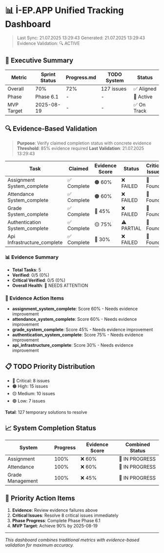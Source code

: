# 📊 İ-EP.APP Unified Tracking Dashboard

> Last Sync: 21.07.2025 13:29:43
> Generated: 21.07.2025 13:29:43
> Evidence Validation: 🔍 ACTIVE

## 🎯 Executive Summary

| Metric     | Sprint Status | Progress.md | TODO System | Status      |
| ---------- | ------------- | ----------- | ----------- | ----------- |
| Overall    | 70%           | 72%         | 127 issues  | ✅ Aligned  |
| Phase      | Phase 6.1     | -           | -           | 🔄 Active   |
| MVP Target | 2025-08-19    | -           | -           | ✅ On Track |

## 🔍 Evidence-Based Validation

> **Purpose**: Verify claimed completion status with concrete evidence
> **Threshold**: 85% evidence required
> **Last Validation**: 21.07.2025 13:29:43

| Task                           | Claimed     | Evidence Score | Status     | Critical Issues |
| ------------------------------ | ----------- | -------------- | ---------- | --------------- |
| Assignment System_complete     | ✅ Complete | 🟠 60%         | ❌ FAILED  | 🔴 Found        |
| Attendance System_complete     | ✅ Complete | 🟠 60%         | ❌ FAILED  | 🔴 Found        |
| Grade System_complete          | ✅ Complete | 🔴 45%         | ❌ FAILED  | 🔴 Found        |
| Authentication System_complete | ✅ Complete | 🟡 75%         | ⚠️ PARTIAL | 🔴 Found        |
| Api Infrastructure_complete    | ✅ Complete | 🔴 30%         | ❌ FAILED  | 🔴 Found        |

### 📊 Evidence Summary

- **Total Tasks**: 5
- **Verified**: 0/5 (0%)
- **Critical Verified**: 0/5 (0%)
- **Overall Health**: 🔴 NEEDS ATTENTION

### 🚨 Evidence Action Items

- **assignment_system_complete**: Score 60% - Needs evidence improvement
- **attendance_system_complete**: Score 60% - Needs evidence improvement
- **grade_system_complete**: Score 45% - Needs evidence improvement
- **authentication_system_complete**: Score 75% - Needs evidence improvement
- **api_infrastructure_complete**: Score 30% - Needs evidence improvement

## 📋 TODO Priority Distribution

- 🔴 Critical: 8 issues
- 🟠 High: 15 issues
- 🟡 Medium: 10 issues
- 🟢 Low: 7 issues

**Total**: 127 temporary solutions to resolve

## 📈 System Completion Status

| System           | Progress | Evidence Score | Combined Status |
| ---------------- | -------- | -------------- | --------------- |
| Assignment       | 100%     | ❌ 60%         | 🔄 IN PROGRESS  |
| Attendance       | 100%     | ❌ 60%         | 🔄 IN PROGRESS  |
| Grade Management | 100%     | ❌ 45%         | 🔄 IN PROGRESS  |

## 🚨 Priority Action Items

1. **Evidence**: Review evidence failures above
2. **Critical Issues**: Resolve 8 critical issues immediately
3. **Phase Progress**: Complete Phase Phase 6.1
4. **MVP Target**: Achieve 90% by 2025-08-19

---

_This dashboard combines traditional metrics with evidence-based validation for maximum accuracy._

